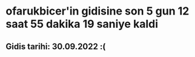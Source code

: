 # ofarukbicer'in gidisine son 5 gun 12 saat 55 dakika 19 saniye kaldi

## Gidis tarihi: 30.09.2022 :(